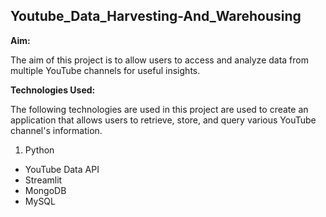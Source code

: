 ##  Youtube_Data_Harvesting-And_Warehousing

**Aim:**

The aim of this project is to allow users to access and analyze data from multiple YouTube channels for  useful insights. 

**Technologies Used:**

The following technologies are used in this project are used to create an application that allows users to retrieve, store, and query various YouTube channel's information.
1. Python
- YouTube Data API
- Streamlit
- MongoDB 
- MySQL

